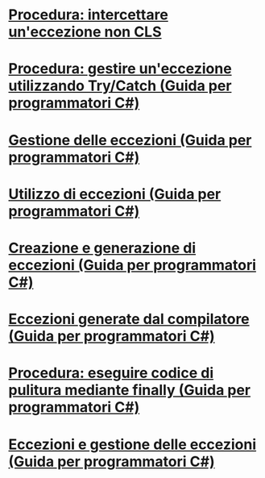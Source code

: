 # [Procedura: intercettare un'eccezione non CLS](how-to-catch-a-non-cls-exception.md)
# [Procedura: gestire un'eccezione utilizzando Try/Catch (Guida per programmatori C#)](how-to-handle-an-exception-using-try-catch.md)
# [Gestione delle eccezioni (Guida per programmatori C#)](exception-handling.md)
# [Utilizzo di eccezioni (Guida per programmatori C#)](using-exceptions.md)
# [Creazione e generazione di eccezioni (Guida per programmatori C#)](creating-and-throwing-exceptions.md)
# [Eccezioni generate dal compilatore (Guida per programmatori C#)](compiler-generated-exceptions.md)
# [Procedura: eseguire codice di pulitura mediante finally (Guida per programmatori C#)](how-to-execute-cleanup-code-using-finally.md)
# [Eccezioni e gestione delle eccezioni (Guida per programmatori C#)](exceptions-and-exception-handling.md)
